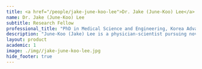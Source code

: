 ```yaml
---
title: <a href="/people/jake-june-koo-lee">Dr. Jake (June-Koo) Lee</a>
name: Dr. Jake (June-Koo) Lee
subtitle: Research Fellow
professional_title: "PhD in Medical Science and Engineering, Korea Advanced Institute of Science and Technology, Postdoctoral Fellow (2017-2020), MD, Seoul National University; Medical resident, Brigham and Women’s Hospital"  # Joined professional titles
description: "June-Koo (Jake) Lee is a physician-scientist pursuing novel anticancer therapeutics based on his research experience in clinical oncology and cancer genomics.He was honored his medical degree with summa cum laude at Seoul National University College of Medicine, South Korea in 2008. He did his internal medicine residency in Seoul National University Hospital. During his residency years (from 2009 to 2013), he did his medical oncology research focusing on the molecular targeted therapy in lung cancer. His meta-analysis of clinical trials provided a clinical guidance on appropriate indication of EGFR tyrosine kinase inhibitors (Lee et al. 2014 JAMA; PMID 24715074), and he also designed and led the first investigator-initiated, phase II clinical trial of vandetanib in patients with lung adenocarcinoma harboring RET rearrangement (Lee et al. 2017 Ann Oncol; PMID 27803005).After his residency years, he started his translational cancer research using cancer genomics at the Graduate School of Medical Science and Engineering, Korea Advanced Institute of Science and Technology (KAIST). There he pursued his academic interest on the histologic transformation process that occurs during EGFR tyrosine kinase inhibitor treatments, and found out the early divergent clonal evolutionary history of small cell carcinomas transformed from lung adenocarcinomas with a proposal of clinically applicable biomarkers (dual inactivation of Rb and p53; Lee et al. 2017 J Clin Oncol; PMID 28498782). Based on this work, he received his Ph.D. degree in 2017.He joined the Park lab in 2017 as a research fellow, and he is focusing on the genomic instability process generating the cancer driver mutations from large-scale whole-genome sequencing datasets."
layout: product
academic: 1
image: ./img//jake-june-koo-lee.jpg
hide_footer: true
---
```

